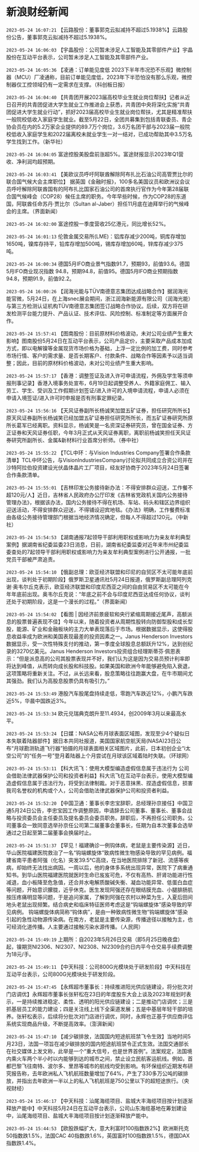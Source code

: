 # 新浪财经新闻
`2023-05-24 16:07:21` 【云路股份：董事郭克云拟减持不超过5.1938%】云路股份公告，董事郭克云拟减持不超过5.1938%。

`2023-05-24 16:06:03` 【宇晶股份：公司暂未涉足人工智能及其零部件产业】宇晶股份在互动平台表示，公司暂未涉足人工智能及其零部件产业。

`2023-05-24 16:05:36` 【凌通：订单能见度低 2023下半年市况恐不乐观】微控制器（MCU）厂凌通称，目前订单能见度低，2023年下半恐怕没有那么乐观，微控制器仅工控领域仍有一定需求在支撑。（科创板日报）

`2023-05-24 16:04:40` 【共青团开展2023届高校毕业生就业岗位帮扶】记者从近日召开的共青团促进大学生就业工作推进会上获悉，共青团中央将深化实施“共青团促进大学生就业行动”，抓好2023届高校毕业生就业岗位帮扶，尤其是精准帮扶一般院校低收入家庭学生就业。截至5月22日，全团共募集到包括青联委员、青企协会员在内的5.2万家企业提供的89.7万个岗位，3.6万名团干部与2023届一般院校低收入家庭学生和2022届离校未就业学生一对一结对，已成功帮助其中3.5万名学生找到工作。（新华社）

`2023-05-24 16:04:05` 富途控股美股盘前涨超5%。富途财报显示2023年Q1营收、净利润均超预期。

`2023-05-24 16:03:41` 【美欧议员呼吁阿联酋解除阿布扎比石油公司高管贾比尔的联合国气候大会主席职位】 据英国《金融时报》，100多名美国议员和欧洲议会议员呼吁解除阿联酋国有的阿布扎比国家石油公司的首席执行官作为今年第28届联合国气候峰会（COP28）候任主席的职务。今年早些时候，作为COP28的东道国，阿联酋任命苏丹·贾比尔（Sultan al-Jaber）担任11月底在迪拜举行的气候峰会的主席。（界面新闻）

`2023-05-24 16:02:00` 富途控股一季度营收25亿港元，同比增长52%。

`2023-05-24 16:01:13` 伦敦金属交易所(LME)：铝库存减少200吨，铜库存增加1650吨，镍库存持平，铅库存增加500吨，锡库存增加60吨，锌库存减少375吨。

`2023-05-24 16:00:34` 德国5月IFO商业景气指数91.7，预期93，前值93.6。德国5月IFO商业现况指数 94.8，预期94.8，前值95。德国5月IFO商业预期指数 94.8，预期91.9，前值92.2。

`2023-05-24 16:00:26` 【润海光能与TÜV南德意志集团达成战略合作】据润海光能官微，5月24日，在上海snec展会期间，浙江润海新能源有限公司（润海光能）与第三方检测认证机构TÜV南德意志集团签订战略合作协议。后续，双方将在研发检测平台能力提升、产品认证、技术评估、风险控制、标准制定等方面展开合作。

`2023-05-24 15:57:41` 【图南股份：目前原材料价格波动，未对公司业绩产生重大影响】图南股份5月24日在互动平台表示，公司产品定价，主要采取产品成本加成方式，即以电解镍等金属现货市场价格为基础，上浮一定比例的加工费，同时参考市场行情、客户的需求量、是否长期客户、付款条件、战略合作等因素予以适当调整；因此，目前的原材料价格波动，未对公司业绩产生重大影响。

`2023-05-24 15:57:17` 【香港：调整签证及进入许可申请流程，外佣及学生等须申报刑事记录】香港入境事务处宣布，6月19日起调整受养人、外籍家庭佣工、输入劳工、学生、受训及工作假期计划签证/进入许可的入境申请流程，申请人必须在申请入境签证/进入许可时申报是否有刑事定罪纪录。

`2023-05-24 15:56:16` 【天风证券副所长杨诚笑加盟五矿证券，担任研究所所长】原天风证券副所长杨诚笑已经加盟五矿证券担任研究所所长，而五矿证券研究所原所长葛军已经离职。资料显示，杨诚笑是一名资深证券研究员，曾在国金证券、方正证券和天风证券任职，今年3月正式从天风证券离职，离职前杨诚笑担任天风证券研究所副所长、金属&新材料行业首席分析师。（券中社）

`2023-05-24 15:55:22` 【TCL中环：与Vision Industries Company签署合作条款清单】TCL中环公告，与VisionIndustriesCompany讨论拟共同成立合资公司并在沙特阿拉伯投资建设光伏晶体晶片工厂项目，经友好协商于2023年5月24日签署合作条款清单。

`2023-05-24 15:55:01` 【吉林印发公务接待新办法：不得安排群众迎送，工作餐不超120元/人】近日，吉林省人民政府办公厅印发《吉林省党政机关国内公务接待管理办法》，根据该办法，国内公务接待不得在机场、车站、码头和辖区边界组织迎送活动，不得安排群众迎送，不得铺设迎宾地毯。《办法》明确，工作餐费标准由各级公务接待管理部门根据当地经济情况确定，但每人不得超过120元。（中新社）

`2023-05-24 15:54:53` 【湖南通报7起领导干部利用职权或影响力为亲友牟利典型案例】据湖南省纪委监委23日消息，日前，湖南省纪委监委对近年来市州纪委监委查处的7起领导干部利用职权或影响力为亲友牟利典型案例进行公开通报，一批党员干部被严肃追责。

`2023-05-24 15:54:10` 【俄副总理：欧亚经济联盟和印尼的自贸区不太可能年底前出现，谈判处于初期阶段】俄罗斯卫星通讯社5月24日报道，俄罗斯副总理阿列克谢·奥韦尔丘克表示，欧亚经济联盟和印度尼西亚之间的自由贸易区不太可能在今年年底前出现。奥韦尔丘克说：“年底之前不会与印度尼西亚达成任何协议，谈判还处于初期阶段，这是一个漫长的过程。”（界面新闻）

`2023-05-24 15:54:02` 【看图 | 因经济前景疲软和央行紧缩周期接近尾声，高额派息的股票普遍表现不佳】今年以来，随着投资者从周期性股转向防御型股和成长型股，能源、矿业和金融板块的主力大单表现落后于市场。根据数据显示，这使得股息收益率成为欧洲和美国表现最差的投资因素之一。Janus Henderson Investors数据显示，受一次性特殊支付的推动，第一季度全球股息总额跃升12%，达到创纪录的3270亿美元。Janus Henderson Investors投资组合经理斯蒂芬·佩恩表示：“但是派息高的公司其股票表现并不好，我们认为这是因为交易员预计利率即将达到峰值，从而转向成长股和科技股。如果美国和欧洲今年能够避免陷入衰退，这项策略将重新关注。不过，从长远来看，股息策略往往跑赢大盘，在牛市期间尤其强劲。我们认为高股息股票仍具有吸引力。”

`2023-05-24 15:53:49` 港股汽车股尾盘持续走低，零跑汽车跌近12%，小鹏汽车跌近5%，华晨中国跌近3%。

`2023-05-24 15:53:34` 欧元兑瑞典克朗升至11.4934，创2009年3月以来最高水平。

`2023-05-24 15:53:24` 【日媒：NASA公布月球表面区域图，发现至少4个疑似日本失联着陆器部件】据日本共同社报道，美国国家航空航天局(NASA)23日公布“月球勘测轨道飞行器”拍摄的月球表面相关区域图片，此前，日本初创企业“i太空公司”的“任务一号”登月着陆器上个月尝试在月球该区域着陆时失联。（环球网）

`2023-05-24 15:53:11` 【科大讯飞：使用大模型编造虚假信息属于违法行为 公司会借助法律武器保护公司和投资者利益】科大讯飞在互动平台表示，使用大模型编造虚假信息属于违法行为，将受到法律制裁。对于恶意抹黑、捏造虚假信息，损害我司名誉权的机构或个人，公司会借助法律武器保护公司和投资者利益。

`2023-05-24 15:52:20` 【中国卫通：董事长李忠宝辞职，总经理孙京接任】中国卫通5月24日公告，李忠宝因工作调整原因，申请辞去公司董事、董事长、董事会战略与投资委员会主任委员及提名委员会委员职务。辞职后，不再担任公司职务。公司董事会一致同意选举孙京任公司第二届董事会董事长，任期为自本次董事会选举通过之日起至第二届董事会换届时止。

`2023-05-24 15:51:37` 【罕见！福建确诊一例钩体病，老鼠是主要传染源】近日，华山医院福建医院救治了一名“钩端螺旋体”致病性微生物感染导致的罕见病例。福建省南平患者阿强（化名）突发39.5℃高烧，在当地医院排除了新冠、流感等疾病，却始终无法找出病因。一周以后，他的身体多系统出现异常，医院下了病重通知书。到华山医院福建医院就医时生命已岌岌可危，不仅有高热、肝肾功能进行性减退，血小板降至危急值，还合并水电解质酸碱失衡、凝血功能异常、低蛋白血症等问题，开始意识朦胧，近乎休克。医生发现阿强还存在眼结膜充血、小腿腓肠肌按压疼痛明显等问题，于是追问家属，了解到阿强在农村以种菜为生，入夏后田间地头老鼠出现频繁。结合病史和临床特征医师考虑这是“钩端螺旋体”感染导致的罕见病例。 钩端螺旋体病简称“钩体病”，是由一种致病性微生物“钩端螺旋体”感染引起的急性动物源传染病。在南方，老鼠是主要传染源，传播途径以接触为主，也可经消化道传播。人主要通过接触污染水源传播。（人民网）

`2023-05-24 15:49:19` 上期所：自2023年5月26日交易（即5月25日晚夜盘）起，镍期货NI2306、NI2307、NI2308、NI2309合约日内平今仓交易手续费调整为18元/手。

`2023-05-24 15:49:11` 【中天科技：公司800G光模块处于研发阶段】中天科技在互动平台表示，公司800G光模块处于研发阶段。

`2023-05-24 15:47:45` 【永辉超市董事长：持续推进阳光供应链建设，将分批次对门店调优】永辉超市董事长张轩松在23日的年度股东大会上谈及2023年规划时表示，一是持续推进稳定、柔性、透明的阳光供应链建设；二是推动门店调优；三是抓基层员工的能力建设；四是关注线上线下全渠道发展；五是中基层年轻干部的培养。张轩松表示，后续将分批次对门店进行调优，同时，永辉也正基于供应商评估系统实现商品升级，不断提高效率。（澎湃新闻）

`2023-05-24 15:47:10` 【减少碳排放，法国国内短途航班禁飞令生效】当地时间5月23日，法国一项旨在减少碳排放的国内短途航班禁令正式生效。法国交通部长在社交媒体上发文称，此举是一个“重大信号，也是世界首例”。法案规定，法国境内乘火车两个半小时以内能够到达的城市之间，禁止设立民航客运航线。例如，首都巴黎飞往南特、波尔多、里昂等城市的航线均受到影响。有环保组织近期发布研究报告称，去年欧洲私人飞机航班数量增加了64%，产生了330多万公吨的碳排放，并指出去年欧洲一半以上的私人飞机航班是750公里以下的超短途旅行。（央视财经）

`2023-05-24 15:46:17` 【中天科技：汕尾海缆项目、盐城大丰海缆项目按计划逐渐释放产能中】中天科技5月24日在互动平台表示，公司山东海缆基地在筹划建设中，汕尾海缆项目、盐城大丰海缆项目按计划逐渐释放产能中。

`2023-05-24 15:44:53` 【欧股跌幅扩大，意大利富时100指数跌2%】欧洲斯托克50指数跌1.5%，法国CAC 40指数跌1.6%，英国富时100指数跌1.5%，德国DAX指数跌1.4%。


